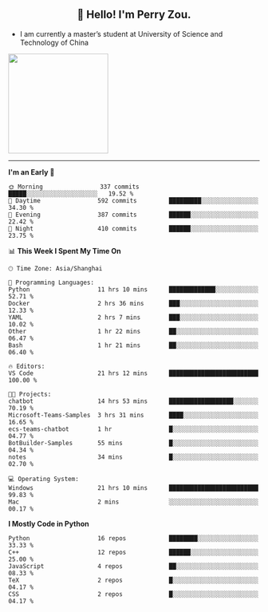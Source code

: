 <h2 align="center">👋 Hello! I'm Perry Zou.</h2>

- I am currently a master’s student at University of Science and Technology of China

<img height=200 align="center" src="https://github-readme-stats.vercel.app/api?username=zonepg" />

-------

<!--START_SECTION:waka-->
**I'm an Early 🐤** 

```text
🌞 Morning                337 commits         █████░░░░░░░░░░░░░░░░░░░░   19.52 % 
🌆 Daytime                592 commits         █████████░░░░░░░░░░░░░░░░   34.30 % 
🌃 Evening                387 commits         ██████░░░░░░░░░░░░░░░░░░░   22.42 % 
🌙 Night                  410 commits         ██████░░░░░░░░░░░░░░░░░░░   23.75 % 
```


📊 **This Week I Spent My Time On** 

```text
🕑︎ Time Zone: Asia/Shanghai

💬 Programming Languages: 
Python                   11 hrs 10 mins      █████████████░░░░░░░░░░░░   52.71 % 
Docker                   2 hrs 36 mins       ███░░░░░░░░░░░░░░░░░░░░░░   12.33 % 
YAML                     2 hrs 7 mins        ███░░░░░░░░░░░░░░░░░░░░░░   10.02 % 
Other                    1 hr 22 mins        ██░░░░░░░░░░░░░░░░░░░░░░░   06.47 % 
Bash                     1 hr 21 mins        ██░░░░░░░░░░░░░░░░░░░░░░░   06.40 % 

🔥 Editors: 
VS Code                  21 hrs 12 mins      █████████████████████████   100.00 % 

🐱‍💻 Projects: 
chatbot                  14 hrs 53 mins      ██████████████████░░░░░░░   70.19 % 
Microsoft-Teams-Samples  3 hrs 31 mins       ████░░░░░░░░░░░░░░░░░░░░░   16.65 % 
ecs-teams-chatbot        1 hr                █░░░░░░░░░░░░░░░░░░░░░░░░   04.77 % 
BotBuilder-Samples       55 mins             █░░░░░░░░░░░░░░░░░░░░░░░░   04.34 % 
notes                    34 mins             █░░░░░░░░░░░░░░░░░░░░░░░░   02.70 % 

💻 Operating System: 
Windows                  21 hrs 10 mins      █████████████████████████   99.83 % 
Mac                      2 mins              ░░░░░░░░░░░░░░░░░░░░░░░░░   00.17 % 
```

**I Mostly Code in Python** 

```text
Python                   16 repos            ████████░░░░░░░░░░░░░░░░░   33.33 % 
C++                      12 repos            ██████░░░░░░░░░░░░░░░░░░░   25.00 % 
JavaScript               4 repos             ██░░░░░░░░░░░░░░░░░░░░░░░   08.33 % 
TeX                      2 repos             █░░░░░░░░░░░░░░░░░░░░░░░░   04.17 % 
CSS                      2 repos             █░░░░░░░░░░░░░░░░░░░░░░░░   04.17 % 
```




<!--END_SECTION:waka-->
